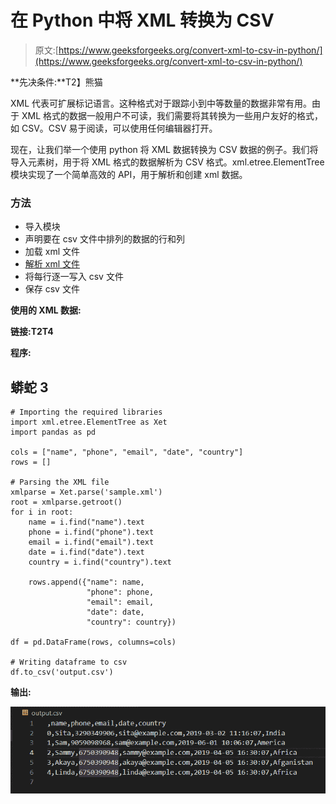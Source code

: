 # 在 Python 中将 XML 转换为 CSV

> 原文:[https://www.geeksforgeeks.org/convert-xml-to-csv-in-python/](https://www.geeksforgeeks.org/convert-xml-to-csv-in-python/)

**先决条件:**T2】熊猫

XML 代表可扩展标记语言。这种格式对于跟踪小到中等数量的数据非常有用。由于 XML 格式的数据一般用户不可读，我们需要将其转换为一些用户友好的格式，如 CSV。CSV 易于阅读，可以使用任何编辑器打开。

现在，让我们举一个使用 python 将 XML 数据转换为 CSV 数据的例子。我们将导入元素树，用于将 XML 格式的数据解析为 CSV 格式。xml.etree.ElementTree 模块实现了一个简单高效的 API，用于解析和创建 xml 数据。

### 方法

*   导入模块
*   声明要在 csv 文件中排列的数据的行和列
*   加载 xml 文件
*   [解析 xml 文件](https://www.geeksforgeeks.org/xml-parsing-python/)
*   将每行逐一写入 csv 文件
*   保存 csv 文件

**使用的 XML 数据:**

**链接:**T2**T4**

**程序:**

## 蟒蛇 3

```
# Importing the required libraries
import xml.etree.ElementTree as Xet
import pandas as pd

cols = ["name", "phone", "email", "date", "country"]
rows = []

# Parsing the XML file
xmlparse = Xet.parse('sample.xml')
root = xmlparse.getroot()
for i in root:
    name = i.find("name").text
    phone = i.find("phone").text
    email = i.find("email").text
    date = i.find("date").text
    country = i.find("country").text

    rows.append({"name": name,
                 "phone": phone,
                 "email": email,
                 "date": date,
                 "country": country})

df = pd.DataFrame(rows, columns=cols)

# Writing dataframe to csv
df.to_csv('output.csv')
```

**输出:**

![](img/fe2a63fd8e50d2c62e28652433d6c9f8.png)